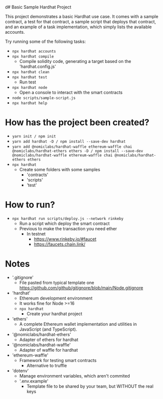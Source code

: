 d# Basic Sample Hardhat Project

This project demonstrates a basic Hardhat use case. It comes with a sample contract, a test for that contract, a sample script that deploys that contract, and an example of a task implementation, which simply lists the available accounts.

Try running some of the following tasks:

* `npx hardhat accounts`
* `npx hardhat compile`
  * Compile solidity code, generating a target based on the 'hardhat.config.js'
* `npx hardhat clean`
* `npx hardhat test`
  * Run test
* `npx hardhat node`
  * Open a console to interact with the smart contracts
* `node scripts/sample-script.js`
* `npx hardhat help`


# How has the project been created?
* `yarn init / npm init`
* `yarn add hardhat -D / npm install --save-dev hardhat`
* `yarn add @nomiclabs/hardhat-waffle ethereum-waffle chai @nomiclabs/hardhat-ethers ethers -D / npm install --save-dev @nomiclabs/hardhat-waffle ethereum-waffle chai @nomiclabs/hardhat-ethers ethers`
* `npx hardhat`
  * Create some folders with some samples
    * 'contracts'
    * 'scripts'
    * 'test'

# How to run?
* `npx hardhat run scripts/deploy.js --network rinkeby`
  * Run a script which deploy the smart contract
  * Previous to make the transaction you need ether
    * In testnet
      * https://www.rinkeby.io/#faucet
      * https://faucets.chain.link/

# Notes
* '.gitignore'
  * File pasted from typical template one https://github.com/github/gitignore/blob/main/Node.gitignore
* 'hardhat'
  * Ethereum development environment
  * It works fine for Node >=16
  * `npx hardhat`
    * Create your hardhat project
* 'ethers'
  * A complete Ethereum wallet implementation and utilities in JavaScript (and TypeScript).
* '@nomiclabs/hardhat-ethers'
  * Adapter of ethers for hardhat
* '@nomiclabs/hardhat-waffle'
  * Adapter of waffle for hardhat
* 'ethereum-waffle'
  * Framework for testing smart contracts
    * Alternative to truffle
* 'dotenv'
  * Manage environment variables, which aren't commited
  * '.env.example'
    * Template file to be shared by your team, but WITHOUT the real keys
